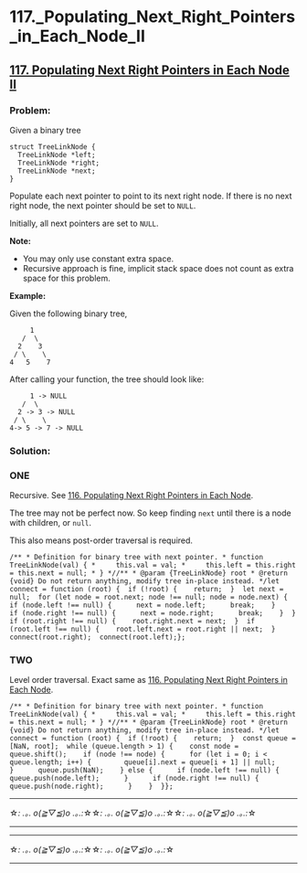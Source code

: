 # 117.\_Populating_Next_Right_Pointers_in_Each_Node_II

## [117. Populating Next Right Pointers in Each Node II](https://leetcode.com/problems/populating-next-right-pointers-in-each-node-ii/description/)

### Problem:

Given a binary tree

```
struct TreeLinkNode {
  TreeLinkNode *left;
  TreeLinkNode *right;
  TreeLinkNode *next;
}

```

Populate each next pointer to point to its next right node. If there is no next right node, the next pointer should be set to `NULL`.

Initially, all next pointers are set to `NULL`.

**Note:**

- You may only use constant extra space.
- Recursive approach is fine, implicit stack space does not count as extra space for this problem.

**Example:**

Given the following binary tree,

```
     1
   /  \
  2    3
 / \    \
4   5    7

```

After calling your function, the tree should look like:

```
     1 -> NULL
   /  \
  2 -> 3 -> NULL
 / \    \
4-> 5 -> 7 -> NULL

```

### Solution:

### ONE

Recursive. See [116. Populating Next Right Pointers in Each Node](./116.%20Populating%20Next%20Right%20Pointers%20in%20Each%20Node.md).

The tree may not be perfect now. So keep finding `next` until there is a node with children, or `null`.

This also means post-order traversal is required.

```
/** * Definition for binary tree with next pointer. * function TreeLinkNode(val) { *     this.val = val; *     this.left = this.right = this.next = null; * } *//** * @param {TreeLinkNode} root * @return {void} Do not return anything, modify tree in-place instead. */let connect = function (root) {  if (!root) {    return;  }  let next = null;  for (let node = root.next; node !== null; node = node.next) {    if (node.left !== null) {      next = node.left;      break;    }    if (node.right !== null) {      next = node.right;      break;    }  }  if (root.right !== null) {    root.right.next = next;  }  if (root.left !== null) {    root.left.next = root.right || next;  }  connect(root.right);  connect(root.left);};
```

### TWO

Level order traversal. Exact same as [116. Populating Next Right Pointers in Each Node](./116.%20Populating%20Next%20Right%20Pointers%20in%20Each%20Node.md).

```
/** * Definition for binary tree with next pointer. * function TreeLinkNode(val) { *     this.val = val; *     this.left = this.right = this.next = null; * } *//** * @param {TreeLinkNode} root * @return {void} Do not return anything, modify tree in-place instead. */let connect = function (root) {  if (!root) {    return;  }  const queue = [NaN, root];  while (queue.length > 1) {    const node = queue.shift();    if (node !== node) {      for (let i = 0; i < queue.length; i++) {        queue[i].next = queue[i + 1] || null;      }      queue.push(NaN);    } else {      if (node.left !== null) {        queue.push(node.left);      }      if (node.right !== null) {        queue.push(node.right);      }    }  }};
```

---

☆*: .｡. o(≧▽≦)o .｡.:*☆☆*: .｡. o(≧▽≦)o .｡.:*☆☆*: .｡. o(≧▽≦)o .｡.:*☆

---

---

☆*: .｡. o(≧▽≦)o .｡.:*☆☆*: .｡. o(≧▽≦)o .｡.:*☆

---
